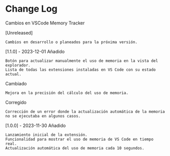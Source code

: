 # Change Log
Cambios en VSCode Memory Tracker

[Unreleased]

    Cambios en desarrollo o planeados para la próxima versión.

[1.1.0] - 2023-12-01
Añadido

    Botón para actualizar manualmente el uso de memoria en la vista del explorador.
    Lista de todas las extensiones instaladas en VS Code con su estado actual.

Cambiado

    Mejora en la precisión del cálculo del uso de memoria.

Corregido

    Corrección de un error donde la actualización automática de la memoria no se ejecutaba en algunos casos.

[1.0.0] - 2023-11-30
Añadido

    Lanzamiento inicial de la extensión.
    Funcionalidad para mostrar el uso de memoria de VS Code en tiempo real.
    Actualización automática del uso de memoria cada 10 segundos.

